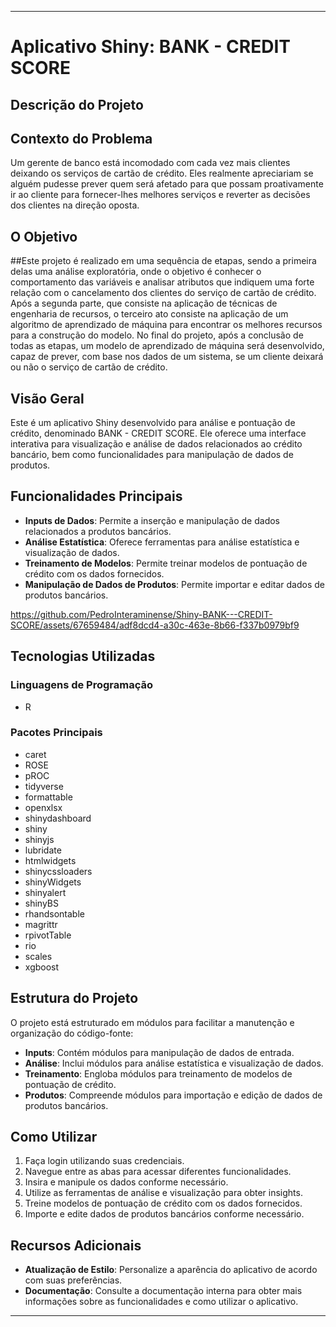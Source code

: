 
---

# Aplicativo Shiny: BANK - CREDIT SCORE


## Descrição do Projeto
## Contexto do Problema
Um gerente de banco está incomodado com cada vez mais clientes deixando os serviços de cartão de crédito. Eles realmente apreciariam se alguém pudesse prever quem será afetado para que possam proativamente ir ao cliente para fornecer-lhes melhores serviços e reverter as decisões dos clientes na direção oposta.

## O Objetivo
##Este projeto é realizado em uma sequência de etapas, sendo a primeira delas uma análise exploratória, onde o objetivo é conhecer o comportamento das variáveis e analisar atributos que indiquem uma forte relação com o cancelamento dos clientes do serviço de cartão de crédito. Após a segunda parte, que consiste na aplicação de técnicas de engenharia de recursos, o terceiro ato consiste na aplicação de um algoritmo de aprendizado de máquina para encontrar os melhores recursos para a construção do modelo. No final do projeto, após a conclusão de todas as etapas, um modelo de aprendizado de máquina será desenvolvido, capaz de prever, com base nos dados de um sistema, se um cliente deixará ou não o serviço de cartão de crédito.

## Visão Geral

Este é um aplicativo Shiny desenvolvido para análise e pontuação de crédito, denominado BANK - CREDIT SCORE. Ele oferece uma interface interativa para visualização e análise de dados relacionados ao crédito bancário, bem como funcionalidades para manipulação de dados de produtos.

## Funcionalidades Principais

- **Inputs de Dados**: Permite a inserção e manipulação de dados relacionados a produtos bancários.
- **Análise Estatística**: Oferece ferramentas para análise estatística e visualização de dados.
- **Treinamento de Modelos**: Permite treinar modelos de pontuação de crédito com os dados fornecidos.
- **Manipulação de Dados de Produtos**: Permite importar e editar dados de produtos bancários.


https://github.com/PedroInteraminense/Shiny-BANK---CREDIT-SCORE/assets/67659484/adf8dcd4-a30c-463e-8b66-f337b0979bf9


## Tecnologias Utilizadas

### Linguagens de Programação

- R

### Pacotes Principais

- caret
- ROSE
- pROC
- tidyverse
- formattable
- openxlsx
- shinydashboard
- shiny
- shinyjs
- lubridate
- htmlwidgets
- shinycssloaders
- shinyWidgets
- shinyalert
- shinyBS
- rhandsontable
- magrittr
- rpivotTable
- rio
- scales
- xgboost

## Estrutura do Projeto

O projeto está estruturado em módulos para facilitar a manutenção e organização do código-fonte:

- **Inputs**: Contém módulos para manipulação de dados de entrada.
- **Análise**: Inclui módulos para análise estatística e visualização de dados.
- **Treinamento**: Engloba módulos para treinamento de modelos de pontuação de crédito.
- **Produtos**: Compreende módulos para importação e edição de dados de produtos bancários.

## Como Utilizar

1. Faça login utilizando suas credenciais.
2. Navegue entre as abas para acessar diferentes funcionalidades.
3. Insira e manipule os dados conforme necessário.
4. Utilize as ferramentas de análise e visualização para obter insights.
5. Treine modelos de pontuação de crédito com os dados fornecidos.
6. Importe e edite dados de produtos bancários conforme necessário.

## Recursos Adicionais

- **Atualização de Estilo**: Personalize a aparência do aplicativo de acordo com suas preferências.
- **Documentação**: Consulte a documentação interna para obter mais informações sobre as funcionalidades e como utilizar o aplicativo.

---
